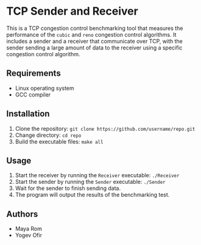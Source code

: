 # TCP Sender and Receiver

This is a TCP congestion control benchmarking tool that measures the performance of the `cubic` and `reno` congestion control algorithms. It includes a sender and a receiver that communicate over TCP, with the sender sending a large amount of data to the receiver using a specific congestion control algorithm.

## Requirements

* Linux operating system
* GCC compiler

## Installation

1. Clone the repository: `git clone https://github.com/username/repo.git`
2. Change directory: `cd repo`
3. Build the executable files: `make all`

## Usage

1. Start the receiver by running the `Receiver` executable: `./Receiver`
2. Start the sender by running the `Sender` executable: `./Sender`
3. Wait for the sender to finish sending data.
4. The program will output the results of the benchmarking test.

## Authors

- Maya Rom
- Yogev Ofir
